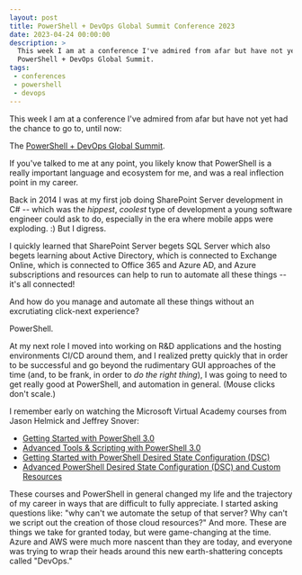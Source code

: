 ```yaml
---
layout: post
title: PowerShell + DevOps Global Summit Conference 2023
date: 2023-04-24 00:00:00
description: >
  This week I am at a conference I've admired from afar but have not yet had the chance to go to, until now: the
  PowerShell + DevOps Global Summit.
tags:
 - conferences
 - powershell
 - devops
---
```


This week I am at a conference I've admired from afar but have not yet had the chance to go to, until now:

The [PowerShell + DevOps Global Summit](https://powershellsummit.org/).

If you've talked to me at any point, you likely know that PowerShell is a really important language and ecosystem for
me, and was a real inflection point in my career.

Back in 2014 I was at my first job doing SharePoint Server development in C# -- which was the _hippest_, _coolest_ type
of development a young software engineer could ask to do, especially in the era where mobile apps were exploding. :) But
I digress.

I quickly learned that SharePoint Server begets SQL Server which also begets learning about Active Directory, which is
connected to Exchange Online, which is connected to Office 365 and Azure AD, and Azure subscriptions and resources can
help to run to automate all these things -- it's all connected!

And how do you manage and automate all these things without an excrutiating click-next experience?

PowerShell.

At my next role I moved into working on R&D applications and the hosting environments CI/CD around them, and I realized
pretty quickly that in order to be successful and go beyond the rudimentary GUI approaches of the time (and, to be
frank, in order to _do the right thing_), I was going to need to get really good at PowerShell, and automation in
general. (Mouse clicks don't scale.)

I remember early on watching the Microsoft Virtual Academy courses from Jason Helmick and Jeffrey Snover:

* [Getting Started with PowerShell 3.0](https://learn.microsoft.com/en-us/shows/getstartedpowershell3/)
* [Advanced Tools & Scripting with PowerShell 3.0](https://learn.microsoft.com/en-us/shows/advpowershell3/)
* [Getting Started with PowerShell Desired State Configuration (DSC)](https://learn.microsoft.com/en-us/shows/getting-started-with-powershell-dsc/)
* [Advanced PowerShell Desired State Configuration (DSC) and Custom Resources](https://learn.microsoft.com/en-us/shows/advanced-powershell-dsc-and-custom-resources/)

These courses and PowerShell in general changed my life and the trajectory of my career in ways that are difficult to
fully appreciate. I started asking questions like: "why can't we automate the setup of that server? Why can't we script
out the creation of those cloud resources?" And more. These are things we take for granted today, but were
game-changing at the time. Azure and AWS were much more nascent than they are today, and everyone was trying to wrap
their heads around this new earth-shattering concepts called "DevOps."


